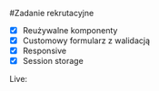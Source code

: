 #Zadanie rekrutacyjne

- [x] Reużywalne komponenty
- [x] Customowy formularz z walidacją
- [x] Responsive
- [x] Session storage

Live: 